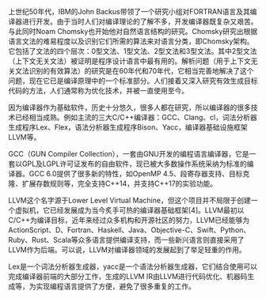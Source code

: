 上世纪50年代，IBM的John Backus带领了一个研究小组对FORTRAN语言及其编译器进行开发。由于当时人们对编译理论的了解不多，开发编译器既复杂又艰苦。与此同时Noam Chomsky也开始他对自然语言结构的研究。Chomsky研究出根据语言文法的难易程度以及识别它们所需的算法来对语言分类，即Chomsky架构。它包括了文法的四个层次：0型文法、1型文法、2型文法和3型文法。其中2型文法（上下文无关文法）被证明是程序设计语言中最有用的。解析问题（用于上下文无关文法识别的有效算法）的研究是在60年代和70年代，它相当完善地解决了这个问题，现在它已是编译原理中的一个标准部分。人们接着又深入研究有效生成目标代码的方法，人们通常称为优化技术，并被一直使用至今。

因为编译器作为基础软件，历史十分悠久，很多人都在研究，所以编译器的很多技术已经相当成熟。例如主流的三大C/C++编译器：GCC、Clang、cl，词法分析器生成程序Lex、Flex，语法分析器生成程序Bison、Yacc，编译器基础设施框架LLVM等。

GCC（GUN Compiler Collection），一套由GNU开发的编程语言编译器，它是一套以GPL及LGPL许可证发布的自由软件，现已被大多数操作系统采纳为标准的编译器。GCC 6.0提供了很多新的特性，如OpenMP 4.5、段寄存器支持、目标克隆、扩展存数规则等，完全支持C++14，并支持C++17的实验功能。

LLVM这个名字源于Lower Level Virtual Machine，但这个项目并不局限于创建一个虚拟机，它已经发展成为当今炙手可热的编译器基础框架[4]。LLVM最初以C/C++为编译目标，近年来经过众多机构和开源社区的努力，LLVM已经能够为ActionScript、D、Fortran、Haskell、Java、Objective-C、Swift、Python、Ruby、Rust、Scala等众多语言提供编译支持，而一些新兴语言则直接采用了LLVM作为后端。可以说，LLVM对编译器领域的发展起到了举足轻重的作用。

Lex是一个词法分析器生成器，yacc是一个语法分析器生成器，它们结合使用可以完成编译器前端的大部分工作，生成的LLVM IR由LLVM进行代码优化、机器码生成等，为实现编程语言提供了方便，避免了很多重复的工作。
